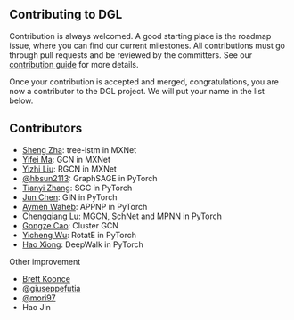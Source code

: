 ## Contributing to DGL

Contribution is always welcomed. A good starting place is the roadmap issue, where
you can find our current milestones. All contributions must go through pull requests
and be reviewed by the committers. See our [contribution
guide](https://docs.dgl.ai/contribute.html) for more details.

Once your contribution is accepted and merged, congratulations, you are now a
contributor to the DGL project.  We will put your name in the list below.

Contributors
------------
* [Sheng Zha](https://github.com/szha): tree-lstm in MXNet
* [Yifei Ma](https://github.com/yifeim): GCN in MXNet
* [Yizhi Liu](https://github.com/yzhliu): RGCN in MXNet
* [@hbsun2113](https://github.com/hbsun2113): GraphSAGE in PyTorch
* [Tianyi Zhang](https://github.com/Tiiiger): SGC in PyTorch
* [Jun Chen](https://github.com/kitaev-chen): GIN in PyTorch
* [Aymen Waheb](https://github.com/aymenwah): APPNP in PyTorch
* [Chengqiang Lu](https://github.com/geekinglcq): MGCN, SchNet and MPNN in PyTorch
* [Gongze Cao](https://github.com/Zardinality): Cluster GCN
* [Yicheng Wu](https://github.com/MilkshakeForReal): RotatE in PyTorch
* [Hao Xiong](https://github.com/ShawXh): DeepWalk in PyTorch

Other improvement
* [Brett Koonce](https://github.com/brettkoonce)
* [@giuseppefutia](https://github.com/giuseppefutia)
* [@mori97](https://github.com/mori97)
* Hao Jin
